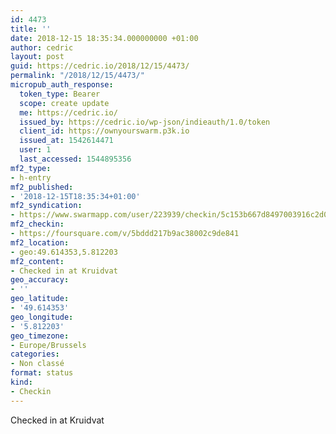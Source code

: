 ```yaml
---
id: 4473
title: ''
date: 2018-12-15 18:35:34.000000000 +01:00
author: cedric
layout: post
guid: https://cedric.io/2018/12/15/4473/
permalink: "/2018/12/15/4473/"
micropub_auth_response:
  token_type: Bearer
  scope: create update
  me: https://cedric.io/
  issued_by: https://cedric.io/wp-json/indieauth/1.0/token
  client_id: https://ownyourswarm.p3k.io
  issued_at: 1542614471
  user: 1
  last_accessed: 1544895356
mf2_type:
- h-entry
mf2_published:
- '2018-12-15T18:35:34+01:00'
mf2_syndication:
- https://www.swarmapp.com/user/223939/checkin/5c153b667d8497003916c2d0
mf2_checkin:
- https://foursquare.com/v/5bddd217b9ac38002c9de841
mf2_location:
- geo:49.614353,5.812203
mf2_content:
- Checked in at Kruidvat
geo_accuracy:
- ''
geo_latitude:
- '49.614353'
geo_longitude:
- '5.812203'
geo_timezone:
- Europe/Brussels
categories:
- Non classé
format: status
kind:
- Checkin
---
```

Checked in at Kruidvat